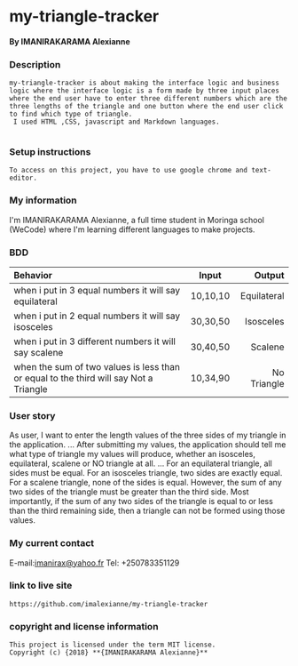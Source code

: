 # my-triangle-tracker
#### By **IMANIRAKARAMA Alexianne**
### Description

```
my-triangle-tracker is about making the interface logic and business logic where the interface logic is a form made by three input places where the end user have to enter three different numbers which are the three lengths of the triangle and one button where the end user click to find which type of triangle. 
 I used HTML ,CSS, javascript and Markdown languages.
 
```
 ### Setup instructions

 ```
To access on this project, you have to use google chrome and text-editor.

``` 
### My information
I'm IMANIRAKARAMA Alexianne, a full time student in Moringa school (WeCode) where I'm learning different languages to make projects.
### BDD
| Behavior                                                         | Input     |  Output      |
| :----------------------------------------------------------------| :--------:| -----------: |
| when i put in 3 equal numbers it will say equilateral            | 10,10,10  | Equilateral  |
| when i put in 2 equal numbers it will say  isosceles             | 30,30,50 |  Isosceles   |
| when i put in 3 different numbers it will say scalene            | 30,40,50  | Scalene      |
| when the sum of two values is less than or equal to the third will say Not a Triangle     | 10,34,90  | No Triangle     |

### User story

As user, I want to enter the length values of the three sides of my triangle in the application.
...
After submitting my values, the application should tell me what type of triangle my values will produce, whether an isosceles, equilateral, scalene or NO triangle at all.
...
For an equilateral triangle, all sides must be equal.
For an isosceles triangle, two sides are exactly equal.
For a scalene triangle, none of the sides is equal. However, the sum of any two sides of the triangle must be greater than the third side.
Most importantly, if the sum of any two sides of the triangle is equal to or less than the third remaining side, then a triangle can not be formed using those values.

### My current contact
E-mail:imanirax@yahoo.fr
Tel: +250783351129

 ### link to live site

 ```
 https://github.com/imalexianne/my-triangle-tracker

```
### copyright and license information

```
This project is licensed under the term MIT license.
Copyright (c) {2018} **{IMANIRAKARAMA Alexianne}**

```